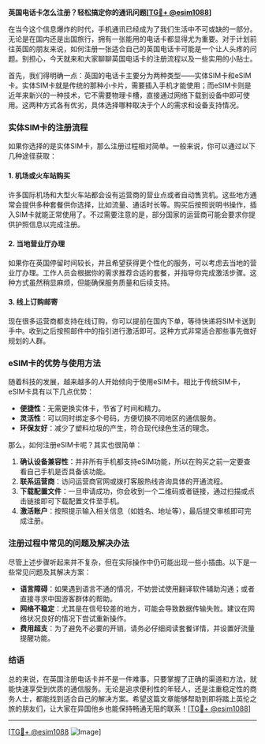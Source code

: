 **英国电话卡怎么注册？轻松搞定你的通讯问题[[TG💪+ @esim1088](https://t.me/s/esim1088)]**

在当今这个信息爆炸的时代，手机通讯已经成为了我们生活中不可或缺的一部分。无论是在国内还是出国旅行，拥有一张能用的电话卡都显得尤为重要。对于计划前往英国的朋友来说，如何注册一张适合自己的英国电话卡可能是一个让人头疼的问题。别担心，今天就来和大家聊聊英国电话卡的注册流程以及一些实用的小贴士。

首先，我们得明确一点：英国的电话卡主要分为两种类型——实体SIM卡和eSIM卡。实体SIM卡就是传统的那种小卡片，需要插入手机才能使用；而eSIM卡则是近年来新兴的一种技术，它不需要物理卡槽，直接通过网络下载到设备中即可使用。这两种方式各有优劣，具体选择哪种取决于个人的需求和设备支持情况。

### 实体SIM卡的注册流程

如果你选择的是实体SIM卡，那么注册过程相对简单。一般来说，你可以通过以下几种途径获取：

#### 1. **机场或火车站购买**
   许多国际机场和大型火车站都会设有运营商的营业点或者自动售货机。这些地方通常会提供多种套餐供你选择，比如流量、通话时长等。购买后按照说明书操作，插入SIM卡就能正常使用了。不过需要注意的是，部分国家的运营商可能会要求你提供护照信息以完成注册。

#### 2. **当地营业厅办理**
   如果你在英国停留时间较长，并且希望获得更个性化的服务，可以考虑去当地的营业厅办理。工作人员会根据你的需求推荐合适的套餐，并指导你完成激活步骤。这种方式虽然稍显麻烦，但能确保服务质量和后续支持。

#### 3. **线上订购邮寄**
   现在很多运营商都支持在线订购，你可以提前在国内下单，等待快递将SIM卡送到手中。收到之后按照邮件中的指引进行激活即可。这种方式非常适合那些事先做好规划的人群。

### eSIM卡的优势与使用方法

随着科技的发展，越来越多的人开始倾向于使用eSIM卡。相比于传统SIM卡，eSIM卡具有以下几点优势：

- **便捷性**：无需更换实体卡，节省了时间和精力。
- **灵活性**：可以同时绑定多个号码，方便切换不同地区的通信服务。
- **环保友好**：减少了塑料垃圾的产生，符合现代绿色生活的理念。

那么，如何注册eSIM卡呢？其实也很简单：

1. **确认设备兼容性**：并非所有手机都支持eSIM功能，所以在购买之前一定要查看自己手机是否具备该功能。
2. **联系运营商**：访问运营商官网或拨打客服热线咨询具体的开通流程。
3. **下载配置文件**：一旦申请成功，你会收到一个二维码或者链接，通过扫描或点击链接即可下载配置文件至手机。
4. **激活账户**：按照提示输入相关信息（如姓名、地址等），最后提交审核即可完成注册。

### 注册过程中常见的问题及解决办法

尽管上述步骤听起来并不复杂，但在实际操作中仍可能出现一些小插曲。以下是一些常见问题及其解决方案：

- **语言障碍**：如果遇到语言不通的情况，不妨尝试使用翻译软件辅助沟通；或者直接寻求中国游客群体的帮助。
- **网络不稳定**：尤其是在信号较差的地方，可能会导致数据传输失败。建议在网络状况良好的情况下尝试重新操作。
- **费用超支**：为了避免不必要的开销，请务必仔细阅读套餐详情，并设置好流量提醒功能。

### 结语

总的来说，在英国注册电话卡并不是一件难事，只要掌握了正确的渠道和方法，就能快速享受到优质的通信服务。无论是追求便利性的年轻人，还是注重稳定性的商务人士，都能找到适合自己的解决方案。希望这篇文章能够帮助到即将踏上英伦之旅的朋友们，让大家在异国他乡也能保持畅通无阻的联系！[[TG💪+ @esim1088](https://t.me/s/esim1088)]

---

[[TG💪+ @esim1088](https://t.me/s/esim1088) ![Image](https://i.postimg.cc/4NQfJmqS/Snipaste-2025-05-13-00-14-12.png)]